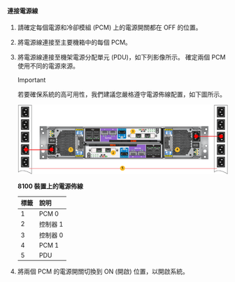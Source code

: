 <!--author=alkohli last changed: 9/16/15-->

#### <a name="to-cable-for-power"></a>連接電源線
1. 請確定每個電源和冷卻模組 (PCM) 上的電源開關都在 OFF 的位置。
2. 將電源線連接至主要機箱中的每個 PCM。
3. 將電源線連接至機架電源分配單元 (PDU)，如下列影像所示。 確定兩個 PCM 使用不同的電源來源。
   
   > [!IMPORTANT]
   > 若要確保系統的高可用性，我們建議您嚴格遵守電源佈線配置，如下圖所示。 
   > 
   > 
   
    ![為您的 2U 裝置進行電源佈線](./media/storsimple-cable-8100-for-power/HCSCableYour2UDeviceforPower.png)
   
    **8100 裝置上的電源佈線**
   
   | 標籤 | 說明 |
   |:--- |:--- |
   | 1 |PCM 0 |
   | 2 |控制器 1 |
   | 3 |控制器 0 |
   | 4 |PCM 1 |
   | 5 |PDU |
4. 將兩個 PCM 的電源開關切換到 ON (開啟) 位置，以開啟系統。



<!--HONumber=Nov16_HO3-->


